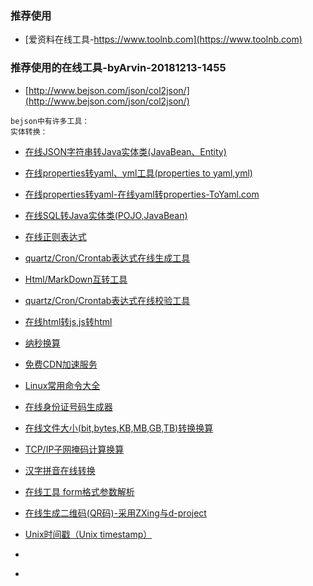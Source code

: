 ### 推荐使用
- [爱资料在线工具-https://www.toolnb.com](https://www.toolnb.com)

### 推荐使用的在线工具-byArvin-20181213-1455
- [http://www.bejson.com/json/col2json/](http://www.bejson.com/json/col2json/)

```
bejson中有许多工具：
实体转换：

```
- [在线JSON字符串转Java实体类(JavaBean、Entity)](http://www.bejson.com/json2javapojo/new/)
- [在线properties转yaml、yml工具(properties to yaml,yml)](https://www.bejson.com/devtools/properties2yaml/)
- [在线properties转yaml-在线yaml转properties-ToYaml.com](https://www.toyaml.com/index.html)
- [在线SQL转Java实体类(POJO,JavaBean)](http://www.bejson.com/devtools/sql2pojo/)
- [在线正则表达式](http://www.bejson.com/othertools/regex/)
- [quartz/Cron/Crontab表达式在线生成工具](http://www.bejson.com/othertools/cron/)
- [Html/MarkDown互转工具](http://www.bejson.com/convert/html2markdown/)
- [quartz/Cron/Crontab表达式在线校验工具](http://www.bejson.com/othertools/cronvalidate/)
- [在线html转js,js转html](http://www.bejson.com/convert/html_js/)

- [纳秒换算](https://cn.office-converter.com/Nanoseconds-Time-Converter)

- [免费CDN加速服务](https://www.toolfk.com/tool-online-cdnjs)
- [Linux常用命令大全](https://www.toolfk.com/tool-find-linux)


- [在线身份证号码生成器](http://sfz.uzuzuz.com)

- [在线文件大小(bit,bytes,KB,MB,GB,TB)转换换算](http://www.bejson.com/convert/filesize/)

- [TCP/IP子网掩码计算换算](https://www.sojson.com/convert/subnetmask.html)

- [汉字拼音在线转换](https://www.qqxiuzi.cn/zh/pinyin/)

- [在线工具 form格式参数解析](http://coolaf.com/zh/tool/formdatatokv)

- [在线生成二维码(QR码)-采用ZXing与d-project](http://tool.oschina.net/qr)

- [Unix时间戳（Unix timestamp）](http://tool.chinaz.com/Tools/unixtime.aspx)
- []()
- []()
